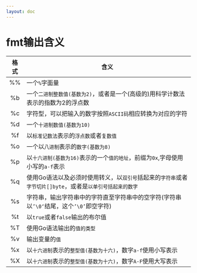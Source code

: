 ```yaml
---
layout: doc
---
```


# fmt输出含义

|格式|含义|
|:-:|-|
|%%|一个`%`字面量|
|%b|一个`二进制整数值(基数为2)`，或者是一个(高级的)用科学计数法表示的指数为2的浮点数|
|%c|字符型，可以把输入的数字按照`ASCII码`相应转换为对应的字符|
|%d|一个`十进制数值(基数为10)`|
|%f|以`标准记数法`表示的`浮点数`或者`复数值`|
|%o|一个以`八进制`表示的`数字(基数为8)`|
|%p|以`十六进制(基数为16)`表示的一个`值的地址`，前缀为`0x`,字母使用小写的`a-f`表示|
|%q|使用Go语法以及必须时使用转义，以`双引号`括起来的`字符串`或者`字节切片[]byte`，或者是`以单引号括起来的数字`|
|%s|字符串，输出字符串中的字符直至字符串中的空字符(字符串以`’\0‘`结尾，这个`’\0’`即空字符)|
|%t|以`true`或者`false`输出的布尔值|
|%T|使用Go语法输出的`值的类型`|
|%v|输出变量的`值`|
|%x|以`十六进制`表示的`整型值(基数为十六)`，数字`a-f`使用小写表示|
|%X|以`十六进制`表示的`整型值(基数为十六)`，数字`A-F`使用大写表示|
